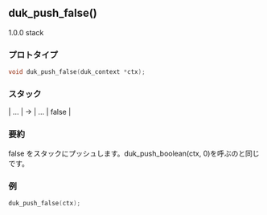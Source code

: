## duk_push_false() 

1.0.0 stack

### プロトタイプ

```c
void duk_push_false(duk_context *ctx);
```

### スタック

| ... | -> | ... | false |

### 要約

false をスタックにプッシュします。duk_push_boolean(ctx, 0)を呼ぶのと同じです。


### 例

```c
duk_push_false(ctx);
```